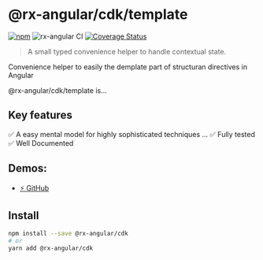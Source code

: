 # @rx-angular/cdk/template

[![npm](https://img.shields.io/npm/v/%40rx-angular%2Fcdk.svg)](https://www.npmjs.com/package/%40rx-angular%2Fcdk)
![rx-angular CI](https://github.com/rx-angular/rx-angular/workflows/rx-angular%20CI/badge.svg?branch=main)
[![Coverage Status](https://raw.githubusercontent.com/rx-angular/rx-angular/github-pages/docs/test-coverage/cdk/jest-coverage-badge.svg)](https://rx-angular.github.io/rx-angular/test-coverage/cdk/lcov-report/index.html)

> A small typed convenience helper to handle contextual state.

Convenience helper to easily the demplate part of structuran directives in Angular

@rx-angular/cdk/template is...

## Key features

✅ A easy mental model for highly sophisticated techniques
...
✅ Fully tested
✅ Well Documented

## Demos:

- [⚡ GitHub](https://github.com/BioPhoton/rx-angular-cdk-template)

## Install

```bash
npm install --save @rx-angular/cdk
# or
yarn add @rx-angular/cdk
```
